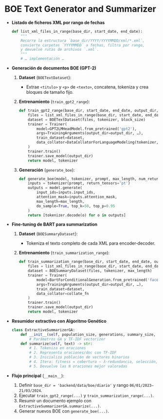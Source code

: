 # BOE Text Generator and Summarizer

- **Listado de ficheros XML por rango de fechas**

  ```python
  def list_xml_files_in_range(base_dir, start_date, end_date):
      """
      Recorre la estructura `base_dir/YYYY/YYYYMMDD/xml/*.xml`,
      convierte carpetas `YYYYMMDD` a fechas, filtra por rango,
      y devuelve rutas de archivos `.xml`.
      """
      # … implementación …
  ```

- **Generación de documentos BOE (GPT-2)**  
  1. **Dataset** (`BOETextDataset`):
     - Extrae `<titulo>` y `<p>` de `<texto>`, concatena, tokeniza y crea bloques de tamaño fijo.  
  2. **Entrenamiento** (`train_gpt2_range`):

     ```python
     def train_gpt2_range(base_dir, start_date, end_date, output_dir, block_size):
         files = list_xml_files_in_range(base_dir, start_date, end_date)
         dataset = BOETextDataset(files, tokenizer, block_size)
         trainer = Trainer(
             model=GPT2LMHeadModel.from_pretrained('gpt2'),
             args=TrainingArguments(output_dir=output_dir, …),
             train_dataset=dataset,
             data_collator=DataCollatorForLanguageModeling(tokenizer, mlm=False)
         )
         trainer.train()
         trainer.save_model(output_dir)
         return model, tokenizer
     ```

  3. **Generación** (`generate_boe`):

     ```python
     def generate_boe(model, tokenizer, prompt, max_length, num_return_sequences):
         inputs = tokenizer(prompt, return_tensors='pt')
         outputs = model.generate(
             input_ids=inputs.input_ids,
             attention_mask=inputs.attention_mask,
             max_length=max_length,
             do_sample=True, top_k=50, top_p=0.95
         )
         return [tokenizer.decode(o) for o in outputs]
     ```

- **Fine‑tuning de BART para summarization**  
  1. **Dataset** (`BOESummaryDataset`):
     - Tokeniza el texto completo de cada XML para encoder‑decoder.  
  2. **Entrenamiento** (`train_summarization_range`):

     ```python
     def train_summarization_range(base_dir, start_date, end_date, output_dir):
         files = list_xml_files_in_range(base_dir, start_date, end_date)
         dataset = BOESummaryDataset(files, tokenizer, max_length)
         trainer = Trainer(
             model=BartForConditionalGeneration.from_pretrained('facebook/bart-base'),
             args=TrainingArguments(output_dir=output_dir, …),
             train_dataset=dataset,
             data_collator=collate_fn
         )
         trainer.train()
         trainer.save_model(output_dir)
         return model, tokenizer
     ```

- **Resumidor extractivo con Algoritmo Genético**

  ```python
  class ExtractiveSummarizerGA:
      def __init__(self, population_size, generations, summary_size, …):
          # Parámetros GA y TF‑IDF vectorizer
      def summarize(self, text) -> str:
          # 1. Tokeniza en oraciones
          # 2. Representa oraciones/doc con TF‑IDF
          # 3. Inicializa población de vectores binarios
          # 4. Itera: fitness = cobertura – λ·redundancia, selección, cruce, mutación
          # 5. Devuelve las N oraciones mejor valoradas
  ```

- **Flujo principal** (`__main__`):  
  1. Definir `base_dir = 'backend/data/boe/diario'` y rango `06/01/2023–21/03/2024`.  
  2. Ejecutar `train_gpt2_range(...)` y `train_summarization_range(...)`.  
  3. Resumir un documento ejemplo con `ExtractiveSummarizerGA.summarize(...)`.  
  4. Generar nuevos BOE con `generate_boe(...)`.
